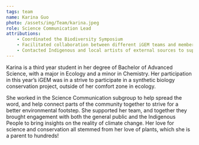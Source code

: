 ```yaml
---
tags: team
name: Karina Guo
photo: /assets/img/Team/karina.jpeg
role: Science Communication Lead
attributions:
    - Coordinated the Biodiversity Symposium
    - Facilitated collaboration between different iGEM teams and members of the general public
    - Contacted Indigenous and local artists of external sources to support the team in garnering a wider perspective on their research to support diversity and inclusivity beyond those with a science background
---
```

Karina is a third year student in her degree of Bachelor of Advanced Science, with a major in
Ecology and a minor in Chemistry. Her participation in this year’s iGEM was in a strive to
participate in a synthetic biology conservation project, outside of her comfort zone in ecology.

She worked in the Science Communication subgroup to help spread the word, and help connect
parts of the community together to strive for a better environmental footstep. She supported her
team, and together they brought engagement with both the general public and the Indigenous
People to bring insights on the reality of climate change. Her love for science and conservation
all stemmed from her love of plants, which she is a parent to hundreds!